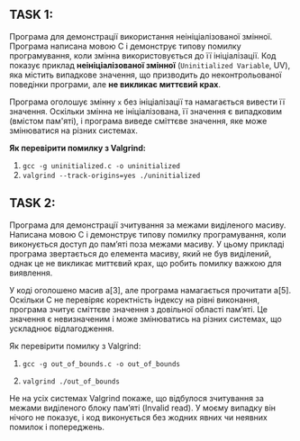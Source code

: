 ## TASK 1:

Програма для демонстрації використання неініціалізованої змінної. Програма написана мовою C і демонструє типову помилку програмування, коли змінна використовується до її ініціалізації. Код показує приклад **неініціалізованої змінної** (`Uninitialized Variable`, UV), яка містить випадкове значення, що призводить до неконтрольованої поведінки програми, але **не викликає миттєвий крах**.

Програма оголошує змінну `x` без ініціалізації та намагається вивести її значення. Оскільки змінна не ініціалізована, її значення є випадковим (вмістом пам'яті), і програма виведе сміттєве значення, яке може змінюватися на різних системах.

**Як перевірити помилку з Valgrind:**

1. `gcc -g uninitialized.c -o uninitialized`
2. `valgrind --track-origins=yes ./uninitialized`

## TASK 2:

Програма для демонстрації зчитування за межами виділеного масиву. Написана мовою C і демонструє типову помилку програмування, коли виконується доступ до пам’яті поза межами масиву. У цьому прикладі програма звертається до елемента масиву, який не був виділений, однак це не викликає миттєвий крах, що робить помилку важкою для виявлення.

У коді оголошено масив a[3], але програма намагається прочитати a[5]. Оскільки C не перевіряє коректність індексу на рівні виконання, програма зчитує сміттєве значення з довільної області пам’яті. Це значення є невизначеним і може змінюватись на різних системах, що ускладнює відлагодження.

Як перевірити помилку з Valgrind:

1. `gcc -g out_of_bounds.c -o out_of_bounds`

2. `valgrind ./out_of_bounds`

Не на усіх системах Valgrind покаже, що відбулося зчитування за межами виділеного блоку пам’яті (Invalid read). У моєму випадку він нічого не показує, і код виконується без жодних явних чи неявних помилок і попереджень.